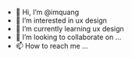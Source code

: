 - 👋 Hi, I’m @imquang
- 👀 I’m interested in ux design
- 🌱 I’m currently learning ux design
- 💞️ I’m looking to collaborate on ...
- 📫 How to reach me ...

<!---
imquang/imquang is a ✨ special ✨ repository because its `README.md` (this file) appears on your GitHub profile.
You can click the Preview link to take a look at your changes.
--->
